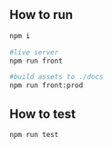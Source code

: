 ## How to run

```sh
npm i
```

```sh
#live server
npm run front

#build assets to ./docs
npm run front:prod
```

## How to test

```sh
npm run test
```
